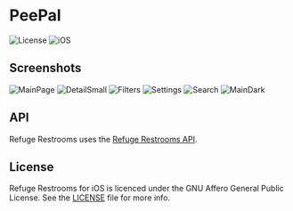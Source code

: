 PeePal
========================

![License](https://img.shields.io/badge/license-AGPL-lightgrey.svg)
![iOS](https://img.shields.io/badge/platform-ios-lightgrey.svg)

## Screenshots

![MainPage](./Screenshots/MainPage)
![DetailSmall](./Screenshots/DetailSmall)
![Filters](./Screenshots/Filters)
![Settings](./Screenshots/Settings)
![Search](./Screenshots/Search)
![MainDark](./Screenshots/MainDark)

## API

Refuge Restrooms uses the [Refuge Restrooms API](http://www.refugerestrooms.org/api/docs/).

## License

Refuge Restrooms for iOS is licenced under the GNU Affero General Public License. See the [LICENSE](https://raw.githubusercontent.com/RefugeRestrooms/refugerestrooms-ios/master/LICENSE) file for more info.
